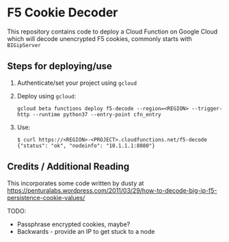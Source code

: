 # F5 Cookie Decoder

This repository contains code to deploy a Cloud Function on Google Cloud which will decode unencrypted F5 cookies, commonly starts with `BIGipServer`

## Steps for deploying/use

1. Authenticate/set your project using `gcloud`

2. Deploy using `gcloud`:

   `gcloud beta functions deploy f5-decode --region=<REGION> --trigger-http --runtime python37 --entry-point cfn_entry`

3. Use:

   ```
   $ curl https://<REGION>-<PROJECT>.cloudfunctions.net/f5-decode
   {"status": "ok", "nodeinfo": "10.1.1.1:8080"}
   ```

## Credits / Additional Reading

This incorporates some code written by dusty at https://penturalabs.wordpress.com/2011/03/29/how-to-decode-big-ip-f5-persistence-cookie-values/

TODO: 
* Passphrase encrypted cookies, maybe?
* Backwards - provide an IP to get stuck to a node
